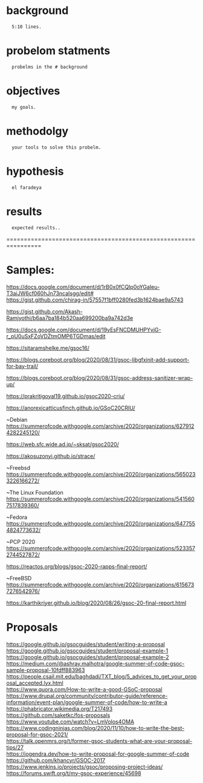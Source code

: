 # background
      5:10 lines.
# probelom statments
      probelms in the # background
# objectives
      my goals.
# methodolgy
      your tools to solve this probelm.
# hypothesis
      el faradeya
# results
      expected results..
================================================================
# Samples:  
https://docs.google.com/document/d/1rB0x0fCQIp0oYGaIeu-T3aiJW6cf060hJn73ncaIsgg/edit#  
https://gist.github.com/chirag-jn/57557f1bff0280fed3b1624bae9a5743  

https://gist.github.com/Akash-Ramjyothi/b6aa7ba184b520aa699200ba9a742d3e  

https://docs.google.com/document/d/19yEsFNCDMUHPYvjG-r_pU0uSxFZoVDZtmOMP6TGDmas/edit  

https://sitaramshelke.me/gsoc16/  

https://blogs.coreboot.org/blog/2020/08/31/gsoc-libgfxinit-add-support-for-bay-trail/  

https://blogs.coreboot.org/blog/2020/08/31/gsoc-address-sanitizer-wrap-up/  

https://prakritigoyal19.github.io/gsoc2020-criu/  

https://anorexicatticusfinch.github.io/GSoC20CRIU/

~Debian
https://summerofcode.withgoogle.com/archive/2020/organizations/6279124282245120/  

https://web.sfc.wide.ad.jp/~sksat/gsoc2020/  

https://akosuzonyi.github.io/strace/  

~Freebsd  
https://summerofcode.withgoogle.com/archive/2020/organizations/5650233226166272/  

~The Linux Foundation  
https://summerofcode.withgoogle.com/archive/2020/organizations/5415607517839360/  

~Fedora  
https://summerofcode.withgoogle.com/archive/2020/organizations/6477554824773632/  

~PCP 2020
https://summerofcode.withgoogle.com/archive/2020/organizations/5233572744527872/  

https://reactos.org/blogs/gsoc-2020-rapps-final-report/  

~FreeBSD
https://summerofcode.withgoogle.com/archive/2020/organizations/6156737276542976/  

https://karthikriyer.github.io/blog/2020/08/26/gsoc-20-final-report.html  


# Proposals
https://google.github.io/gsocguides/student/writing-a-proposal  
https://google.github.io/gsocguides/student/proposal-example-1  
https://google.github.io/gsocguides/student/proposal-example-2  
https://medium.com/@ashray.malhotra/google-summer-of-code-gsoc-sample-proposal-10fdff883963  
https://people.csail.mit.edu/baghdadi/TXT_blog/5_advices_to_get_your_proposal_accepted.lyx.html  
https://www.quora.com/How-to-write-a-good-GSoC-proposal  
https://www.drupal.org/community/contributor-guide/reference-information/event-plan/google-summer-of-code/how-to-write-a  
https://phabricator.wikimedia.org/T217493  
https://github.com/saketkc/fos-proposals  
https://www.youtube.com/watch?v=LmVolos4OMA  
https://www.codingninjas.com/blog/2020/11/10/how-to-write-the-best-proposal-for-gsoc-2021/  
https://talk.openmrs.org/t/former-gsoc-students-what-are-your-proposal-tips/27  
https://jogendra.dev/how-to-write-proposal-for-google-summer-of-code  
https://github.com/khancyr/GSOC-2017  
https://www.jenkins.io/projects/gsoc/proposing-project-ideas/  
https://forums.swift.org/t/my-gsoc-experience/45698  





























